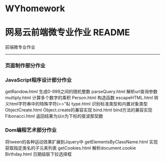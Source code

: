 # WYhomework
网易云前端微专业作业
README
===========================
前端微专业作业
****
### 页面制作部分作业 

### JavaScript程序设计部分作业
getRandow.html 生成0-999之间的随机整数
parseQuery.html 解析url查询参数
multiply.html 计算多个数字的乘积
Person.html 构造函数
escapeHTML.html 转义html字符串中的特殊字符(<>"&)
type.html 识别标准类型和内置对象类型
ObjectCreate.html Object.create的兼容实现
bind.html bind方法的兼容实现
Fibonacci.html 返回结果为以n为下标的斐波那契数

### Dom编程艺术部分作业
将tween的各种运动效果扩展到Jquery中
getElementsByClassName.html 实现获取指定类名的子元素列表
getCookies.html 解析document.cookie
Birthday.html 日期级联下拉选择框